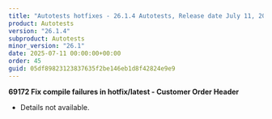 ```yaml
---
title: "Autotests hotfixes - 26.1.4 Autotests, Release date July 11, 2025 - Hotfixes"
product: Autotests
version: "26.1.4"
subproduct: Autotests
minor_version: "26.1"
date: 2025-07-11 00:00:00+00:00
order: 45
guid: 05df89823123837635f2be146eb1d8f42824e9e9
---
```


<strong>69172 Fix compile failures in hotfix/latest - Customer Order Header</strong>
<ul><li>Details not available.</li></ul>
